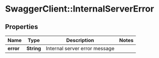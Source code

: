 # SwaggerClient::InternalServerError

## Properties
Name | Type | Description | Notes
------------ | ------------- | ------------- | -------------
**error** | **String** | Internal server error message | 


